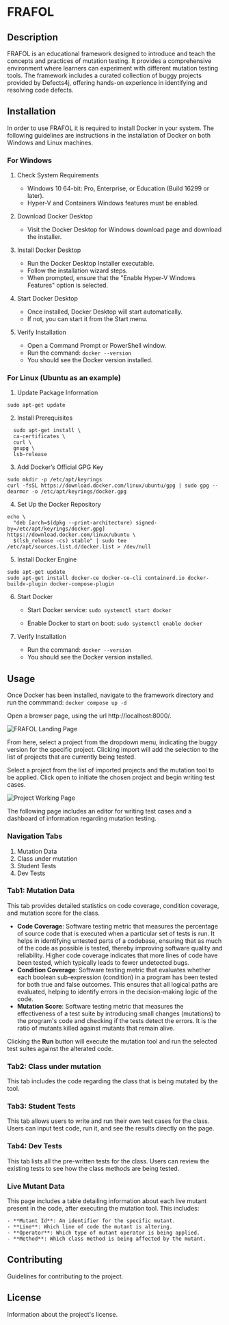 # FRAFOL 

## Description
FRAFOL is an educational framework designed to introduce and teach the concepts and practices of mutation testing. It provides a comprehensive environment where learners can experiment with different mutation testing tools. The framework includes a curated collection of buggy projects provided by Defects4j, offering hands-on experience in identifying and resolving code defects.

## Installation
In order to use FRAFOL it is required to install Docker in your system. The following guidelines are instructions in the installation of Docker on both Windows and Linux machines.

### For Windows

1. Check System Requirements 

    - Windows 10 64-bit: Pro, Enterprise, or Education (Build 16299 or later).
    - Hyper-V and Containers Windows features must be enabled.

2. Download Docker Desktop 

    - Visit the Docker Desktop for Windows download page and download the installer.

3. Install Docker Desktop 

    - Run the Docker Desktop Installer executable.
    - Follow the installation wizard steps.
    - When prompted, ensure that the "Enable Hyper-V Windows Features" option is selected.

4. Start Docker Desktop 

    - Once installed, Docker Desktop will start automatically.
    - If not, you can start it from the Start menu.

5. Verify Installation 

    - Open a Command Prompt or PowerShell window.
    - Run the command:
    `docker --version`
    - You should see the Docker version installed.

### For Linux (Ubuntu as an example)

1. Update Package Information

`sudo apt-get update`

2. Install Prerequisites

```
  sudo apt-get install \
  ca-certificates \
  curl \
  gnupg \
  lsb-release
```

3. Add Docker’s Official GPG Key

```
sudo mkdir -p /etc/apt/keyrings
curl -fsSL https://download.docker.com/linux/ubuntu/gpg | sudo gpg --dearmor -o /etc/apt/keyrings/docker.gpg
```

4. Set Up the Docker Repository

```
echo \
  "deb [arch=$(dpkg --print-architecture) signed-by=/etc/apt/keyrings/docker.gpg] https://download.docker.com/linux/ubuntu \
  $(lsb_release -cs) stable" | sudo tee /etc/apt/sources.list.d/docker.list > /dev/null
```

5. Install Docker Engine

```
sudo apt-get update
sudo apt-get install docker-ce docker-ce-cli containerd.io docker-buildx-plugin docker-compose-plugin
```

6. Start Docker

    - Start Docker service:
    `sudo systemctl start docker`
    
    - Enable Docker to start on boot:
    `sudo systemctl enable docker`

7. Verify Installation

    - Run the command:
    `docker --version`
    - You should see the Docker version installed.

## Usage
Once Docker has been installed, navigate to the framework directory and run the commmand:
`docker compose up -d`

Open a browser page, using the url http://localhost:8000/.

![FRAFOL Landing Page](/assets/images/landing.png "Landing Page")

From here, select a project from the dropdown menu, indicating the buggy version for the specific project. Clicking import will add the selection to the list of projects that are currently being tested.

Select a project from the list of imported projects and the mutation tool to be applied. Click open to initiate the chosen project and begin writing test cases.

![Project Working Page](/assets/images/working.png "Project Page")

The following page includes an editor for writing test cases and a dashboard of information regarding mutation testing.

### Navigation Tabs
1. Mutation Data
2. Class under mutation
3. Student Tests
4. Dev Tests

### Tab1: Mutation Data

This tab provides detailed statistics on code coverage, condition coverage, and mutation score for the class.

- **Code Coverage**: Software testing metric that measures the percentage of source code that is executed when a particular set of tests is run. It helps in identifying untested parts of a codebase, ensuring that as much of the code as possible is tested, thereby improving software quality and reliability. Higher code coverage indicates that more lines of code have been tested, which typically leads to fewer undetected bugs.
- **Condition Coverage**: Software testing metric that evaluates whether each boolean sub-expression (condition) in a program has been tested for both true and false outcomes. This ensures that all logical paths are evaluated, helping to identify errors in the decision-making logic of the code.
- **Mutation Score**: Software testing metric that measures the effectiveness of a test suite by introducing small changes (mutations) to the program's code and checking if the tests detect the errors. It is the ratio of mutants killed against mutants that remain alive.

Clicking the **Run** button will execute the mutation tool and run the selected test suites against the alterated code. 

### Tab2: Class under mutation

This tab includes the code regarding the class that is being mutated by the tool.

### Tab3: Student Tests

This tab allows users to write and run their own test cases for the class. Users can input test code, run it, and see the results directly on the page.

### Tab4: Dev Tests

This tab lists all the pre-written tests for the class. Users can review the existing tests to see how the class methods are being tested.

### Live Mutant Data

This page includes a table detailing information about each live mutant present in the code, after executing the mutation tool. This includes:

    - **Mutant Id**: An identifier for the specific mutant.
    - **Line**: Which line of code the mutant is altering.
    - **Operator**: Which type of mutant operator is being applied.
    - **Method**: Which class method is being affected by the mutant.

## Contributing
Guidelines for contributing to the project.

## License
Information about the project's license.
